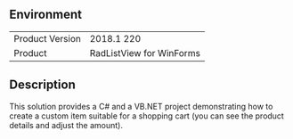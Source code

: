 ## Environment
<table>
	<tr>
		<td>Product Version</td>
		<td>2018.1 220</td>
	</tr>
	<tr>
		<td>Product</td>
		<td>RadListView for WinForms</td>
	</tr>
</table>


## Description 

This solution provides a C# and a VB.NET project demonstrating how to create a custom item suitable for a shopping cart (you can see the product details and adjust the amount).
